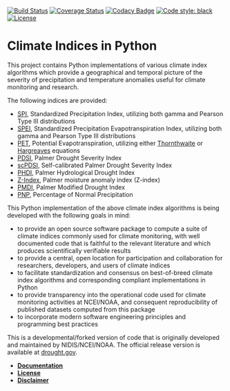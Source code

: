 [![Build Status](https://travis-ci.org/monocongo/climate_indices.svg?master)](https://travis-ci.org/monocongo)
[![Coverage Status](https://coveralls.io/repos/github/monocongo/climate_indices/badge.svg?branch=master)](https://coveralls.io/github/monocongo/climate_indices?branch=master)
[![Codacy Badge](https://api.codacy.com/project/badge/Grade/48563cbc37504fc6aa72100370e71f58)](https://www.codacy.com/app/monocongo/climate_indices?utm_source=github.com&amp;utm_medium=referral&amp;utm_content=monocongo/climate_indices&amp;utm_campaign=Badge_Grade)
[![Code style: black](https://img.shields.io/badge/code%20style-black-000000.svg)](https://github.com/ambv/black)
[![License](https://img.shields.io/badge/License-BSD%203--Clause-green.svg)](https://opensource.org/licenses/BSD-3-Clause)

# Climate Indices in Python

This project contains Python implementations of various climate index algorithms which provide 
a geographical and temporal picture of the severity of precipitation and temperature anomalies
useful for climate monitoring and research.

The following indices are provided:

-  [SPI](https://climatedataguide.ucar.edu/climate-data/standardized-precipitation-index-spi),
   Standardized Precipitation Index, utilizing both gamma and Pearson Type III distributions
-  [SPEI](https://www.researchgate.net/publication/252361460_The_Standardized_Precipitation-Evapotranspiration_Index_SPEI_a_multiscalar_drought_index),
   Standardized Precipitation Evapotranspiration Index, utilizing both gamma and Pearson Type III distributions
-  [PET](https://www.ncdc.noaa.gov/monitoring-references/dyk/potential-evapotranspiration),
   Potential Evapotranspiration, utilizing either [Thornthwaite](http://dx.doi.org/10.2307/21073)
   or [Hargreaves](http://dx.doi.org/10.13031/2013.26773) equations 
-  [PDSI](http://www.droughtmanagement.info/palmer-drought-severity-index-pdsi/),
   Palmer Drought Severity Index
-  [scPDSI](http://www.droughtmanagement.info/self-calibrated-palmer-drought-severity-index-sc-pdsi/),
   Self-calibrated Palmer Drought Severity Index
-  [PHDI](http://www.droughtmanagement.info/palmer-hydrological-drought-index-phdi/),
   Palmer Hydrological Drought Index
-  [Z-Index](http://www.droughtmanagement.info/palmer-z-index/),
   Palmer moisture anomaly index (Z-index)
-  [PMDI](https://climate.ncsu.edu/climate/climdiv), Palmer Modified
   Drought Index
-  [PNP](http://www.droughtmanagement.info/percent-of-normal-precipitation/),
   Percentage of Normal Precipitation

This Python implementation of the above climate index algorithms is being developed 
with the following goals in mind:

-  to provide an open source software package to compute a suite of
   climate indices commonly used for climate monitoring, with well
   documented code that is faithful to the relevant literature and
   which produces scientifically verifiable results
-  to provide a central, open location for participation and collaboration 
   for researchers, developers, and users of climate indices
-  to facilitate standardization and consensus on best-of-breed
   climate index algorithms and corresponding compliant implementations in Python
-  to provide transparency into the operational code used for climate
   monitoring activities at NCEI/NOAA, and consequent reproducibility 
   of published datasets computed from this package
-  to incorporate modern software engineering principles and programming 
   best practices


This is a developmental/forked version of code that is originally developed and 
maintained by NIDIS/NCEI/NOAA. The official release version is available at 
[drought.gov](https://www.drought.gov/drought/python-climate-indices).

* [__Documentation__](https://climate-indices.readthedocs.io/en/latest/)
* [__License__](LICENSE)
* [__Disclaimer__](DISCLAIMER)
